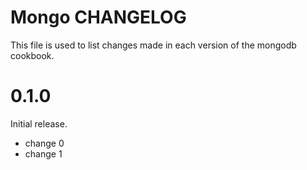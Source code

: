# Mongo CHANGELOG

This file is used to list changes made in each version of the mongodb cookbook.

# 0.1.0

Initial release.

- change 0
- change 1
